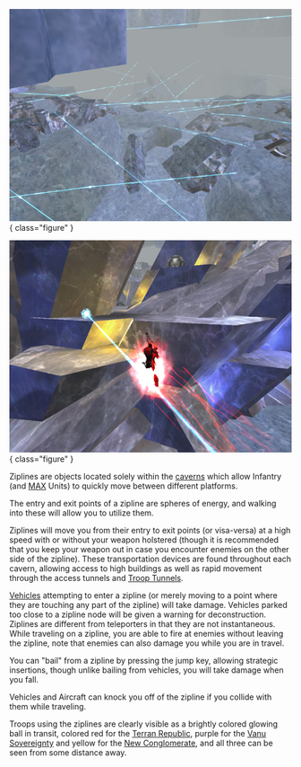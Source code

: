 ![Ziplines in [Adlivun](../locations/Adlivun.md) [Cavern](../locations/Caverns.md)](../images/AdlivunZiplines.jpg){ class="figure" }

![Commander traveling on a Zipline](../images/TRonZipline.jpg){ class="figure" }

Ziplines are objects located solely
within the [caverns](Core_Combat.md) which allow Infantry (and
[MAX](../armor/Mechanized_Assault_Exo-Suit.md) Units) to quickly move between different
platforms.

The entry and exit points of a zipline are spheres of energy, and walking into
these will allow you to utilize them.

Ziplines will move you from their entry to exit points (or visa-versa) at a high
speed with or without your weapon holstered (though it is recommended that you
keep your weapon out in case you encounter enemies on the other side of the
zipline). These transportation devices are found throughout each cavern,
allowing access to high buildings as well as rapid movement through the access
tunnels and [Troop Tunnels](../locations/Troop_Tunnel.md).

[Vehicles](../vehicles/Vehicle.md) attempting to enter a zipline (or merely
moving to a point where they are touching any part of the zipline) will take
damage. Vehicles parked too close to a zipline node will be given a warning for
deconstruction. Ziplines are different from teleporters in that they are not
instantaneous. While traveling on a zipline, you are able to fire at enemies
without leaving the zipline, note that enemies can also damage you while you are
in travel.

You can "bail" from a zipline by pressing the jump key, allowing strategic
insertions, though unlike bailing from vehicles, you will take damage when you
fall.

Vehicles and Aircraft can knock you off of the zipline if you collide with them
while traveling.

Troops using the ziplines are clearly visible as a brightly colored glowing ball
in transit, colored red for the [Terran Republic](../etc/Terran_Republic.md),
purple for the [Vanu Sovereignty](../etc/Vanu_Sovereignty.md) and yellow for the
[New Conglomerate](../etc/New_Conglomerate.md), and all three can be seen from
some distance away.


